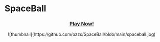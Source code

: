 # SpaceBall

<h3 align="center">
  <a href="https://ozzs.itch.io/space-ball"> Play Now! </a>
</h3>

<div align="center">
  ![thumbnail](https://github.com/ozzs/SpaceBall/blob/main/spaceball.jpg)
</div>
